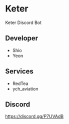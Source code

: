 # Keter
Keter Discord Bot
## Developer
- Shio
- Yeon

## Services
- RedTea
- ych_aviation  

## Discord
https://discord.gg/P7UVAdB
